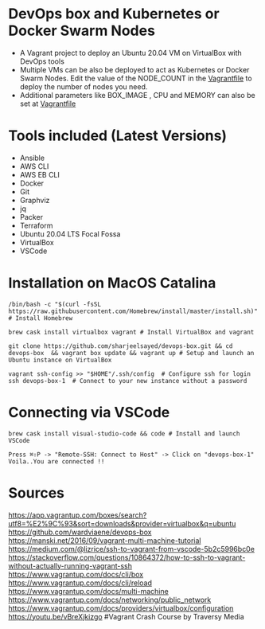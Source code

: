 # DevOps box and Kubernetes or Docker Swarm Nodes

- A Vagrant project to deploy an Ubuntu 20.04 VM on VirtualBox with DevOps tools
- Multiple VMs can be also be deployed to act as Kubernetes or Docker Swarm Nodes. Edit the value of the NODE_COUNT in the [Vagrantfile](https://github.com/sharjeelsayed/devops-box/blob/master/Vagrantfile) to deploy the number of nodes you need.
- Additional parameters like BOX_IMAGE , CPU and MEMORY can also be set at [Vagrantfile](https://github.com/sharjeelsayed/devops-box/blob/master/Vagrantfile)

# Tools included (Latest Versions)

- Ansible
- AWS CLI
- AWS EB CLI
- Docker
- Git
- Graphviz
- jq
- Packer
- Terraform
- Ubuntu 20.04 LTS Focal Fossa
- VirtualBox
- VSCode

# Installation on MacOS Catalina

```shell
/bin/bash -c "$(curl -fsSL https://raw.githubusercontent.com/Homebrew/install/master/install.sh)" # Install Homebrew

brew cask install virtualbox vagrant # Install VirtualBox and vagrant

git clone https://github.com/sharjeelsayed/devops-box.git && cd devops-box  && vagrant box update && vagrant up # Setup and launch an Ubuntu instance on VirtualBox

vagrant ssh-config >> "$HOME"/.ssh/config  # Configure ssh for login
ssh devops-box-1  # Connect to your new instance without a password
```

# Connecting via VSCode

```shell
brew cask install visual-studio-code && code # Install and launch VSCode

Press ⌘⇧P -> "Remote-SSH: Connect to Host" -> Click on "devops-box-1"
Voila..You are connected !!
```

# Sources

https://app.vagrantup.com/boxes/search?utf8=%E2%9C%93&sort=downloads&provider=virtualbox&q=ubuntu  
https://github.com/wardviaene/devops-box  
https://manski.net/2016/09/vagrant-multi-machine-tutorial  
https://medium.com/@lizrice/ssh-to-vagrant-from-vscode-5b2c5996bc0e  
https://stackoverflow.com/questions/10864372/how-to-ssh-to-vagrant-without-actually-running-vagrant-ssh  
https://www.vagrantup.com/docs/cli/box  
https://www.vagrantup.com/docs/cli/reload  
https://www.vagrantup.com/docs/multi-machine  
https://www.vagrantup.com/docs/networking/public_network  
https://www.vagrantup.com/docs/providers/virtualbox/configuration  
https://youtu.be/vBreXjkizgo #Vagrant Crash Course by Traversy Media
